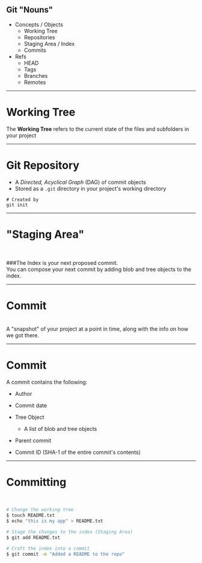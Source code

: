 ## Git "Nouns"

- Concepts / Objects
	- Working Tree
	- Repositories
	- Staging Area / Index
	- Commits
- Refs 
	- HEAD
	- Tags
	- Branches
	- Remotes

---

# Working Tree

The __Working Tree__ refers to the current state of the files and subfolders in your project 

---

# Git Repository

- A _Directed, Acyclical Graph_ (DAG) of commit objects
- Stored as a  `.git` directory in your project's working directory

```
# Created by
git init
```

---

# "Staging Area"
<br>

###The Index is your next proposed commit. 
<br>
You can compose your next commit by adding blob and tree objects to the index.

---

# Commit
<br>
A "snapshot" of your project at a point in time, along with the info on how we got there.


---

# Commit

A commit contains the following:

- Author

- Commit date

- Tree Object

	- A list of blob and tree objects 

- Parent commit

- Commit ID (SHA-1 of the entire commit's contents)

---

# Committing

<br>

```bash
# Change the working tree
$ touch README.txt
$ echo "this is my app" > README.txt

# Stage the changes to the index (Staging Area)
$ git add README.txt

# Craft the index into a commit
$ git commit -m "Added a README to the repo"

```
